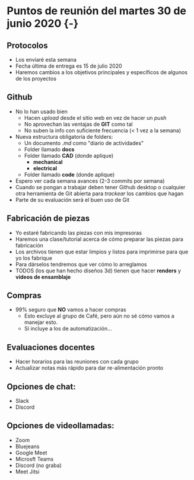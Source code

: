 # Puntos de reunión del martes 30 de junio 2020 {-}

## Protocolos

- Los enviaré esta semana
- Fecha última de entrega es 15 de julio 2020
- Haremos cambios a los objetivos principales y específicos de algunos de los proyectos

## Github

- No lo han usado bien
    - Hacen _upload_ desde el sitio web en vez de hacer un _push_
    - No aprovechan las ventajas de **GIT** como tal
    - No suben la info con suficiente frecuencia (< 1 vez a la semana)
- Nueva estructura obligatoria de folders:
    - Un documento _.md_ como "diario de actividades"
    - Folder llamado **docs**
    - Folder llamado **CAD** (donde aplique)
        - **mechanical**
        - **electrical**
    - Folder llamado **code** (donde aplique)
- Espero ver cada semana avances (2-3 commits por semana)
- Cuando se pongan a trabajar deben tener Github desktop o cualquier otra herramienta de Git abierta para _trackear_ los cambios que hagan
- Parte de su evaluación será el buen uso de Git

## Fabricación de piezas

- Yo estaré fabricando las piezas con mis impresoras
- Haremos una clase/tutorial acerca de cómo preparar las piezas para fabricación
- Los archivos tienen que estar limpios y listos para imprimirse para que yo los fabrique
- Para dárselos tendremos que ver cómo lo arreglamos
- TODOS (los que han hecho diseños 3d) tienen que hacer **renders** y **videos de ensamblaje** 

## Compras

- 99% seguro que **NO** vamos a hacer compras
    - Esto excluye al grupo de Café, pero aún no sé cómo vamos a manejar esto.
    - Sí incluye a los de automatización…

## Evaluaciones docentes

- Hacer horarios para las reuniones con cada grupo
- Actualizar notas más rápido para dar re-alimentación pronto

## Opciones de chat:

- Slack
- Discord

## Opciones de videollamadas:

- Zoom
- Bluejeans
- Google Meet
- Microsft Teams
- Discord (no graba)
- Meet Jitsi
